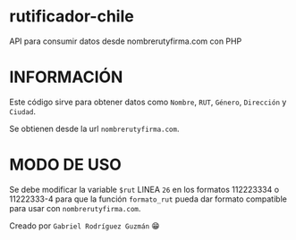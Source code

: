 # rutificador-chile
API para consumir datos desde nombrerutyfirma.com con PHP

INFORMACIÓN
===========
Este código sirve para obtener datos como `Nombre`, `RUT`, `Género`, `Dirección` y `Ciudad`.

Se obtienen desde la url `nombrerutyfirma.com`.


MODO DE USO
===========
Se debe modificar la variable `$rut` LINEA `26` en los formatos 112223334 o 11222333-4 para que la función `formato_rut` pueda dar formato compatible para usar con `nombrerutyfirma.com`.


Creado por `Gabriel Rodríguez Guzmán` 😁
